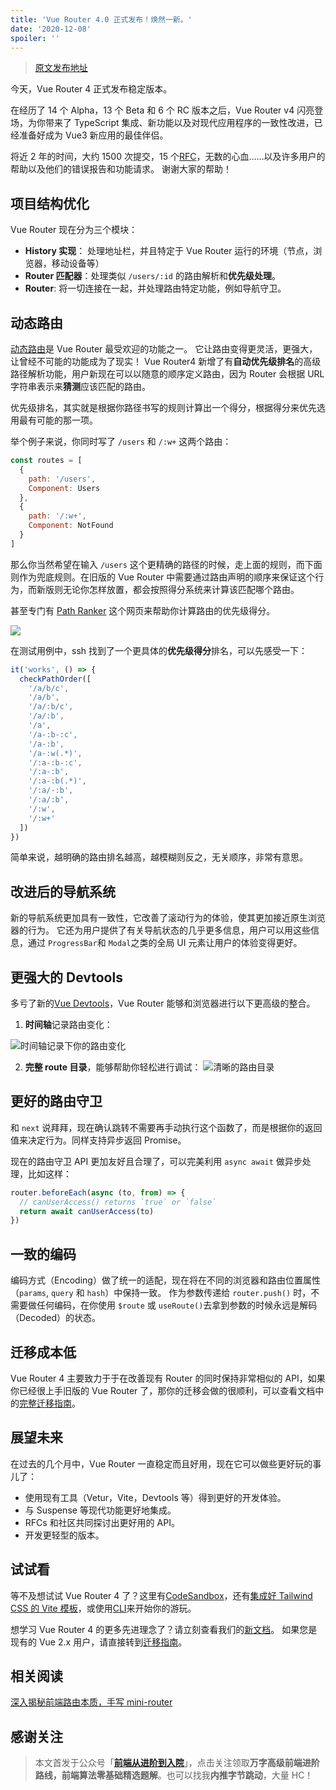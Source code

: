 ```yaml
---
title: 'Vue Router 4.0 正式发布！焕然一新。'
date: '2020-12-08'
spoiler: ''
---
```


> [原文发布地址](https://github.com/vuejs/vue-router-next/releases/tag/v4.0.0)

今天，Vue Router 4 正式发布稳定版本。

在经历了 14 个 Alpha，13 个 Beta 和 6 个 RC 版本之后，Vue Router v4 闪亮登场，为你带来了 TypeScript 集成、新功能以及对现代应用程序的一致性改进，已经准备好成为 Vue3 新应用的最佳伴侣。

将近 2 年的时间，大约 1500 次提交，15 个[RFC](https://github.com/vuejs/rfcs/pulls?q=is%3Apr+sort%3Aupdated-desc+label%3Arouter+is%3Aclosed)，无数的心血……以及许多用户的帮助以及他们的错误报告和功能请求。 谢谢大家的帮助！

## 项目结构优化

Vue Router 现在分为三个模块：

- **History 实现**： 处理地址栏，并且特定于 Vue Router 运行的环境（节点，浏览器，移动设备等）
- **Router 匹配器**：处理类似 `/users/:id` 的路由解析和**优先级处理**。
- **Router**: 将一切连接在一起，并处理路由特定功能，例如导航守卫。

## 动态路由

[动态路由](https://next.router.vuejs.org/guide/advanced/dynamic-routing.html)是 Vue Router 最受欢迎的功能之一。 它让路由变得更灵活，更强大，让曾经不可能的功能成为了现实！ Vue Router4 新增了有**自动优先级排名**的高级路径解析功能，用户新现在可以以随意的顺序定义路由，因为 Router 会根据 URL 字符串表示来**猜测**应该匹配的路由。

优先级排名，其实就是根据你路径书写的规则计算出一个得分，根据得分来优先选用最有可能的那一项。

举个例子来说，你同时写了 `/users` 和 `/:w+` 这两个路由：

```js
const routes = [
  {
    path: '/users',
    Component: Users
  },
  {
    path: '/:w+',
    Component: NotFound
  }
]
```

那么你当然希望在输入 `/users` 这个更精确的路径的时候，走上面的规则，而下面则作为兜底规则。在旧版的 Vue Router 中需要通过路由声明的顺序来保证这个行为，而新版则无论你怎样放置，都会按照得分系统来计算该匹配哪个路由。

甚至专门有 [Path Ranker](https://paths.esm.dev/?p=AAMeJVyBwRkJTALagIAOuGrgACU.#) 这个网页来帮助你计算路由的优先级得分。

![](https://p9-juejin.byteimg.com/tos-cn-i-k3u1fbpfcp/e9a489d6c63e4232882d5ce773b3ea24~tplv-k3u1fbpfcp-watermark.image)

在测试用例中，ssh 找到了一个更具体的**优先级得分**排名，可以先感受一下：

```js
it('works', () => {
  checkPathOrder([
    '/a/b/c',
    '/a/b',
    '/a/:b/c',
    '/a/:b',
    '/a',
    '/a-:b-:c',
    '/a-:b',
    '/a-:w(.*)',
    '/:a-:b-:c',
    '/:a-:b',
    '/:a-:b(.*)',
    '/:a/-:b',
    '/:a/:b',
    '/:w',
    '/:w+'
  ])
})
```

简单来说，越明确的路由排名越高，越模糊则反之，无关顺序，非常有意思。

## 改进后的导航系统

新的导航系统更加具有一致性，它改善了滚动行为的体验，使其更加接近原生浏览器的行为。 它还为用户提供了有关导航状态的几乎更多信息，用户可以用这些信息，通过 `ProgressBar`和 `Modal`之类的全局 UI 元素让用户的体验变得更好。

## 更强大的 Devtools

多亏了新的[Vue Devtools](https://chrome.google.com/webstore/detail/vuejs-devtools/ljjemllljcmogpfapbkkighbhhppjdbg)，Vue Router 能够和浏览器进行以下更高级的整合。

1. **时间轴**记录路由变化：

![时间轴记录下你的路由变化](https://p3-juejin.byteimg.com/tos-cn-i-k3u1fbpfcp/d58556ac84354cc9a36e5b6a0358be5f~tplv-k3u1fbpfcp-watermark.image)

2. **完整 route 目录**，能够帮助你轻松进行调试：
   ![清晰的路由目录](https://p3-juejin.byteimg.com/tos-cn-i-k3u1fbpfcp/9f62dd5303844fdf986d3917f5e3a894~tplv-k3u1fbpfcp-watermark.image)

## 更好的路由守卫

和 `next` 说拜拜，现在确认跳转不需要再手动执行这个函数了，而是根据你的返回值来决定行为。同样支持异步返回 Promise。

现在的路由守卫 API 更加友好且合理了，可以完美利用 `async await` 做异步处理，比如这样：

```js
router.beforeEach(async (to, from) => {
  // canUserAccess() returns `true` or `false`
  return await canUserAccess(to)
})
```

## 一致的编码

编码方式（Encoding）做了统一的适配，现在将在不同的浏览器和路由位置属性（`params`, `query` 和 `hash`）中保持一致。 作为参数传递给 `router.push()` 时，不需要做任何编码，在你使用 `$route` 或 `useRoute()`去拿到参数的时候永远是解码（Decoded）的状态。

## 迁移成本低

Vue Router 4 主要致力于于在改善现有 Router 的同时保持非常相似的 API，如果你已经很上手旧版的 Vue Router 了，那你的迁移会做的很顺利，可以查看文档中的[完整迁移指南](https://next.router.vuejs.org/guide/migration/index.html)。

## 展望未来

在过去的几个月中，Vue Router 一直稳定而且好用，现在它可以做些更好玩的事儿了：

- 使用现有工具（Vetur，Vite，Devtools 等）得到更好的开发体验。
- 与 Suspense 等现代功能更好地集成。
- RFCs 和社区共同探讨出更好用的 API。
- 开发更轻型的版本。

## 试试看

等不及想试试 Vue Router 4 了？这里有[CodeSandbox](https://codesandbox.io/s/vue-router-4-reproduction-hb9lh)，还有[集成好 Tailwind CSS 的 Vite 模板](https://vite-tailwind.esm.dev/about)，或使用[CLI](https://cli.vuejs.org/)来开始你的游玩。

想学习 Vue Router 4 的更多先进理念了？请立刻查看我们的[新文档](https://next.router.vuejs.org/)。 如果您是现有的 Vue 2.x 用户，请直接转到[迁移指南](https://next.router.vuejs.org/guide/migration/index.html#breaking-changes)。


## 相关阅读

[深入揭秘前端路由本质，手写 mini-router](https://mp.weixin.qq.com/s?__biz=MzI3NTM5NDgzOA==&mid=2247485173&idx=1&sn=0eb7739aaf8e456d1b7a58dd353107ef&chksm=eb043e8cdc73b79a16f3982662041aed684b63198d772d3b6a47b5a89816e524e09dd8d92781&token=1581050816&lang=zh_CN&scene=21#wechat_redirect)

## 感谢关注

> 本文首发于公众号「**[前端从进阶到入院](https://ssh-1300257814.cos.ap-shanghai.myqcloud.com/public_qrcode)**」，点击关注领取**万字高级前端进阶路线，前端算法零基础精选题解**。也可以找我**内推字节跳动**，大量 HC！
